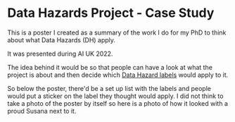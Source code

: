 # Data Hazards Project - Case Study
This is a poster I created as a summary of the work I do for my PhD to think about what Data Hazards (DH) apply.

It was presented during AI UK 2022.

The idea behind it would be so that people can have a look at what the project is about and then decide which [Data Hazard labels](https://datahazards.com/contents/data-hazards.html) would apply to it.

So below the poster, there'd be a set up list with the labels and people would put a sticker on the label they thought would apply. I did not think to take a photo of the poster by itself so here is a photo of how it looked with a proud Susana next to it.


